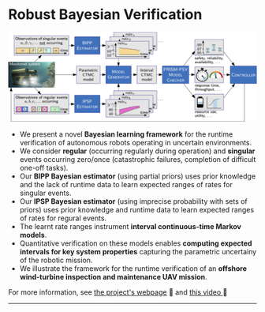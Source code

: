 # Robust Bayesian Verification

 ![Robust Bayesian Verification Framework](images/diagramFramework.png "Robust Bayesian Verification Framework")

* We present a novel **Bayesian learning framework** for the runtime verification of autonomous robots operating in uncertain environments.
* We consider **regular** (occurring regularly during operation) and **singular** events occurring zero/once (catastrophic failures, completion of difficult one-off tasks).
* Our **BIPP Bayesian estimator** (using partial priors) uses prior knowledge and the lack of runtime data to learn expected ranges of rates for singular events.
* Our **IPSP Bayesian estimator** (using imprecise probability with sets of priors) uses prior knowledge and runtime data to learn expected ranges of rates for regural events.
* The learnt rate ranges instrument **interval continuous-time Markov models**.
* Quantitative verification on these models enables **computing expected intervals for key system properties** capturing the parametric uncertainy of the robotic mission.
* We illustrate the framework for the runtime verification of an **offshore wind-turbine inspection and maintenance UAV mission**.


For more information, see [the project's webpage](https://gerasimou.github.io/NMI/) :page_facing_up: and 
<a href="https://drive.google.com/file/d/1dv6EyhTIH36kcLw5ELdu4flwcn-tJC_s/view" target="_blank">
this video
</a>
:movie_camera:

--- 

